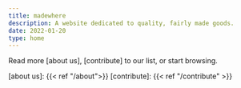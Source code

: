 ```yaml
---
title: madewhere
description: A website dedicated to quality, fairly made goods.
date: 2022-01-20
type: home
---
```


Read more [about us], [contribute] to our list, or start browsing.

[about us]: {{< ref "/about">}}
[contribute]: {{< ref "/contribute" >}}
